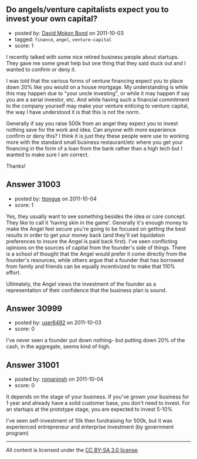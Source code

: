 ## Do angels/venture capitalists expect you to invest your own capital?

- posted by: [David Mokon Bond](https://stackexchange.com/users/-1/9603-david-mokon-bond) on 2011-10-03
- tagged: `finance`, `angel`, `venture-capital`
- score: 1

I recently talked with some nice retired business people about startups. They gave me some great help but one thing that they said stuck out and I wanted to confirm or deny it.

I was told that the various forms of venture financing expect you to place down 20% like you would on a house mortgage. My understanding is while this may happen due to "your uncle investing", or while it may happen if say you are a serial investor, etc. And while having such a financial commitment to the company yourself may make your venture enticing to venture capital, the way I have understood it is that this is not the norm.

Generally if say you raise 500k from an angel they expect you to invest nothing save for the work and idea. Can anyone with more experience confirm or deny this? I think it is just they these people were use to working more with the standard small business restaurant/etc where you get your financing in the form of a loan from the bank rather than a high tech but I wanted to make sure I am correct.

Thanks!


## Answer 31003

- posted by: [ttongue](https://stackexchange.com/users/-1/13655-ttongue) on 2011-10-04
- score: 1

Yes, they usually want to see something besides the idea or core concept. They like to call it 'having skin in the game'. Generally it's enough money to make the Angel feel secure you're going to be focused on getting the best results in order to get your money back (and they'll set liquidation preferences to insure the Angel is paid back first). I've seen conflicting opinions on the sources of capital from the founder's side of things. There is a school of thought that the Angel would prefer it come directly from the founder's resources, while others argue that a founder that has borrowed from family and friends can be equally incentivized to make that 110% effort. 

Ultimately, the Angel views the investment of the founder as a representation of their  confidence that the business plan is sound. 


## Answer 30999

- posted by: [user6492](https://stackexchange.com/users/-1/6492-user6492) on 2011-10-03
- score: 0

I've never seen a founder put down nothing- but putting down 20% of the cash, in the aggregate, seems kind of high.


## Answer 31001

- posted by: [romaninsh](https://stackexchange.com/users/-1/13659-romaninsh) on 2011-10-04
- score: 0

It depends on the stage of your business. If you've grown your business for 1 year and already have a solid customer base, you don't need to invest. For an startups at the prototype stage, you are expected to invest 5-10%

I've seen self-investment of 10k then fundraising for 500k, but it was experienced entrepreneur and enterprise investment (by government program)




---

All content is licensed under the [CC BY-SA 3.0 license](https://creativecommons.org/licenses/by-sa/3.0/).
